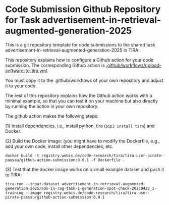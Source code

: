# Code Submission Github Repository for Task advertisement-in-retrieval-augmented-generation-2025

This is a git repository template for code submissions to the shared task advertisement-in-retrieval-augmented-generation-2025 in TIRA.

This repository explains how to configure a Github action for your code submission.
The corresponding Github action is [.github/workflows/upload-software-to-tira.yml](.github/workflows/upload-software-to-tira.yml).

You must copy it to the .github/workflows of your own repository and adjust it to your code.

The rest of this repository explains how the Github action works with a minimal example, so that you can test it on your machine but also directly by running the action in your own repository.

The github action makes the following steps:

(1) Install dependencies, i.e., install python, tira (`pip3 install tira`) and Docker.

(2) Build the Docker image: (you might have to modify the Dockerfile, e.g., add your own code, install other dependencies, etc.

```
docker build -t registry.webis.de/code-research/tira/tira-user-pirate-passau/github-action-submission:0.0.1 -f Dockerfile .
```

(3) Test that the docker image works on a small example dataset and push it to TIRA:

```
tira-run --input-dataset advertisement-in-retrieval-augmented-generation-2025/ads-in-rag-task-1-generation-spot-check-20250423_1-training --image registry.webis.de/code-research/tira/tira-user-pirate-passau/github-action-submission:0.0.1
```

